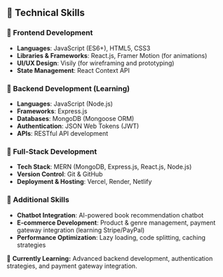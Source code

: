 ## 🚀 Technical Skills  

### 🔹 Frontend Development  
- **Languages**: JavaScript (ES6+), HTML5, CSS3  
- **Libraries & Frameworks**: React.js, Framer Motion (for animations)  
- **UI/UX Design**: Visily (for wireframing and prototyping)  
- **State Management**: React Context API  

### 🔹 Backend Development (Learning)  
- **Languages**: JavaScript (Node.js)  
- **Frameworks**: Express.js  
- **Databases**: MongoDB (Mongoose ORM)  
- **Authentication**: JSON Web Tokens (JWT)  
- **APIs**: RESTful API development  

### 🔹 Full-Stack Development  
- **Tech Stack**: MERN (MongoDB, Express.js, React.js, Node.js)  
- **Version Control**: Git & GitHub  
- **Deployment & Hosting**: Vercel, Render, Netlify  

### 🔹 Additional Skills  
- **Chatbot Integration**: AI-powered book recommendation chatbot  
- **E-commerce Development**: Product & genre management, payment gateway integration (learning Stripe/PayPal)  
- **Performance Optimization**: Lazy loading, code splitting, caching strategies  

🔸 **Currently Learning:** Advanced backend development, authentication strategies, and payment gateway integration.  
